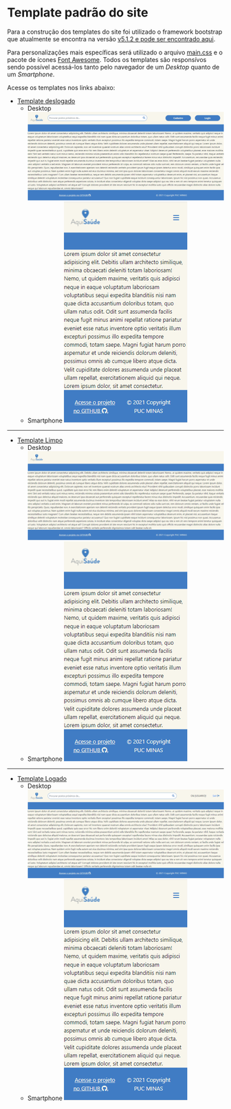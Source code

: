 # Template padrão do site

Para a construção dos templates do site foi utilizado o framework bootstrap que atualmente se encontra na versão [v5.1.2 e pode ser encontrado aqui](https://getbootstrap.com/docs/5.1/getting-started/introduction/).

Para personalizações mais específicas será utilizado o arquivo [main.css](/src/css/main.css) e o pacote de ícones [Font Awesome](https://fontawesome.com/). Todos os templates são responsívos sendo possível acessá-los tanto pelo navegador de um *Desktop* quanto de um *Smartphone*.

Acesse os templates nos links abaixo:
- [Template deslogado](https://aquisaude.netlify.app/template-nav1.html)
    - Desktop
    ![template-desktop](img/template/template-1-desktop.png)
    - Smartphone
    ![template-desktop](img/template/template-colapsed-smartphone.png)

---
- [Template Limpo](https://aquisaude.netlify.app/template-nav2.html)
    - Desktop
    ![template-desktop](img/template/template-2-desktop.png)
    - Smartphone
    ![template-desktop](img/template/template-2-smartphone.png)
---
- [Template Logado](https://aquisaude.netlify.app/template-nav3.html)
    - Desktop
    ![template-desktop](img/template/template-3-desktop.png)
    - Smartphone
    ![template-desktop](img/template/template-colapsed-smartphone.png)